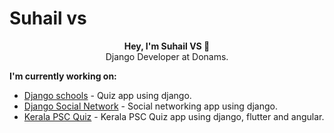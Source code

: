 # Suhail vs

<p align="center">
  <b>Hey, I'm Suhail VS 👋</b><br />
  Django Developer at Donams.
</p>


**I'm currently working on:**
* [Django schools](https://djangoschools.herokuapp.com/) - Quiz app using django.
* [Django Social Network](https://suhail.herokuapp.com/) - Social networking app using django.
* [Kerala PSC Quiz](https://pscquiz.in) - Kerala PSC Quiz app using django, flutter and angular.

<!--
**suhailvs/suhailvs** is a ✨ _special_ ✨ repository because its `README.md` (this file) appears on your GitHub profile.

Here are some ideas to get you started:

- 🔭 I’m currently working on ...
- 🌱 I’m currently learning ...
- 👯 I’m looking to collaborate on ...
- 🤔 I’m looking for help with ...
- 💬 Ask me about ...
- 📫 How to reach me: ...
- 😄 Pronouns: ...
- ⚡ Fun fact: ...
-->
